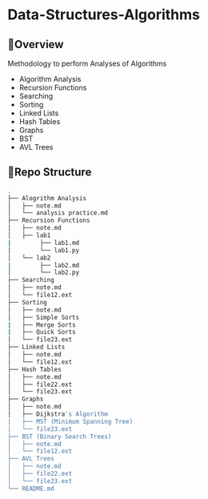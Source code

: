# Data-Structures-Algorithms
## 📢Overview
Methodology to perform Analyses of Algorithms
- Algorithm Analysis
- Recursion Functions
- Searching
- Sorting
- Linked Lists
- Hash Tables
- Graphs
- BST
- AVL Trees
## 📝Repo Structure
```bash
.
├── Alogrithm Analysis
│   ├── note.md
│   └── analysis practice.md
├── Recursion Functions
│   ├── note.md
│   ├── lab1
|        ├── lab1.md
│        └── lab1.py
│   └── lab2
|        ├── lab2.md
│        └── lab2.py
├── Searching
│   ├── note.md
│   └── file12.ext
├── Sorting
│   ├── note.md
│   ├── Simple Sorts
|   ├── Merge Sorts
|   ├── Quick Sorts
│   └── file23.ext
├── Linked Lists
│   ├── note.md
│   └── file12.ext
├── Hash Tables
│   ├── note.md
│   ├── file22.ext
│   └── file23.ext
├── Graphs
│   ├── note.md
│   ├── Dijkstra's Algorithm
|   ├── MST (Minimum Spanning Tree)
│   └── file23.ext
├── BST (Binary Search Trees)
│   ├── note.md
│   └── file12.ext
├── AVL Trees
│   ├── note.md
│   ├── file22.ext
│   └── file23.ext
└── README.md
```

